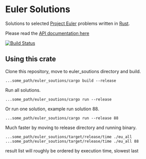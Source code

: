 # Euler Solutions

Solutions to selected [Project Euler](https://projecteuler.net/) problems written in [Rust](https://www.rust-lang.org/).

Please read the [API documentation here](http://roycrippen.github.io/euler_solutions/euler_solutions/index.html)

[![Build Status](https://travis-ci.org/roycrippen/euler_solutions.svg?branch=master)](https://travis-ci.org/roycrippen/euler_solutions)

## Using this crate

Clone this repository, move to euler_soutions directory and build.

```
...some_path/euler_soutions/cargo build --release
```

Run all solutions.

```
...some_path/euler_soutions/cargo run --release
```

Or run one solution, example run solution 88.

```
...some_path/euler_soutions/cargo run --release 88
```

Much faster by moving to release directory and running binary.

```
...some_path/euler_soutions/target/release/time ./eu_all
...some_path/euler_soutions/target/release/time ./eu_all 88
```

result list will roughly be ordered by execution time, slowest last


